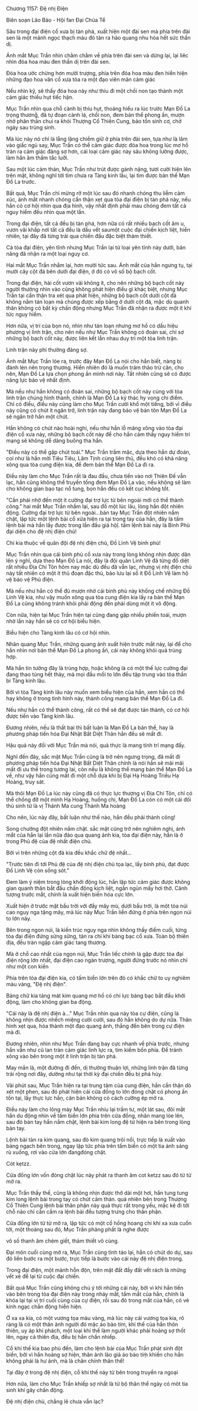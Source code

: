 




Chương 1157: Đệ nhị Điện


Biên soạn Lão Bảo - Hội fan Đại Chúa Tể

Sâu trong đại điện cổ xưa bị tàn phá, xuất hiện một đài sen mà phía trên đài sen là một mảnh ngọc thạch màu đỏ tản ra hào quang nhu hòa hết sức thần dị.

Ánh mắt Mục Trần nhìn chằm chằm về phía trên đài sen và dừng lại, lại liêc nhìn đóa hoa màu đen thần dị trên đài sen.

Đóa hoa ước chừng hơn mười trượng, phía trên đóa hoa màu đen hiển hiện những đạo hoa văn cổ xưa tỏa ra một đạo viên mãn cảm giác

Nếu nhìn kỹ, sẽ thấy đóa hoa này như thíu đi một chồi non tạo thành một cảm giác thiếu hụt tiếc hận.

Mục Trần nhìn qua chỗ cành bị thíu hụt, thoáng hiểu ra lúc trước Mạn Đồ La trọng thương̉́̀, đã tự đoạn cành lá, chồi non, đem bản thể phong ấn, mượn nhờ phân thân chui ra khỏi Thượng Cổ Thiên Cung, bảo tồn sinh cơ, chờ ngày sau trùng sinh.

Mà lúc này nó chỉ là lẳng lặng chiếm giữ ở phía trên đài sen, tựa như là lâm vào giấc ngủ say, Mục Trần có thể cảm giác được đóa hoa trong lúc mơ hồ tràn ra cảm giác đáng sợ hơn, cái loại cảm giác này sâu không lường được, làm hắn âm thầm tắc luỡi.

Sau một lúc cảm thán, Mục Trần như trút được gánh nặng, tươi cười hiện lên trên mặt, không nghĩ tới tìm chưa ra Tàng kinh lâu, lại tìm được bản thể Mạn Đồ La trước.

Bất quá, Mục Trần chỉ mừng rỡ một lúc sau đó nhanh chóng thu liễm cảm xúc, ánh mắt nhanh chóng cẩn thận xẹt qua tòa đại điện bị tàn phá này, nếu hắn có cơ hội nhìn qua địa hình, vậy nhất định phải mau chóng đem tất cả nguy hiểm đều nhìn qua một lần.

Trong đại điện, tất cả đều bị tàn phá, hơn nữa có rất nhiều bạch cốt âm u, vươn vãi khắp nơi tất cả đều là dấu vết saumột cuộc đại chiến kịch liệt, hiển nhiên, tại đây đã từng trải qua chiến đấu đặc biệt thảm thiết.

Cả tòa đại điện, yên tĩnh nhưng Mục Trần lại từ loại yên tĩnh này dưới, bản năng đã nhận ra một loại nguy cơ.

Hai mắt Mục Trần nhắm lại, hơn mười tức sau. Ánh mắt của hắn ngưng tụ, tại mười cây cột đá bên dưới đại điện, ở đó có vô số bộ bạch cốt.

Trong đại điện, hài cốt vươn vãi không ít, cho nên những bộ bạch cốt này người thường nhìn vào cũng không phát hiện điều gì khác biệt, nhưng Mục Trần tại cẩn thận tra xét qua phát hiện, những bộ bạch cốt dưới cột đá không nằm tán loạn mà chúng được xếp bằng ở dưới cột đá, mặc dù quanh thân không có bất kỳ chấn động nhưng Mục Trần đã nhận ra được một ít khí tức nguy hiểm.

Hơn nữa, vị trí của bọn nó, nhìn như tán loạn nhưng mơ hồ có dấu hiệu phương vị linh trận, cho nên nếu như Mục Trần không có đoán sai, chỉ sợ những bộ bạch cốt này, được liên kết lẫn nhau duy trì một tòa linh trận.

Linh trận này phi thường đáng sợ.

Ánh mắt Mục Trần lóe ra, trước đây Mạn Đồ La nói cho hắn biết, nàng bị đánh lén nên trọng thương. Hiển nhiên đó là muốn trảm thảo trừ căn, cho nên, Mạn Đồ La lựa chọn phong ấn mình nơi này. Tất nhiên cũng sẽ có được năng lực bảo vệ nhất định.

Mà nếu như hắn không có đoán sai, những bộ bạch cốt này cùng với tòa linh trận chúng hình thành́, chính là Mạn Đồ La ký thác hy vọng chi điểm. Chỉ có điều, điều này cũng làm cho Mục Trần cười khổ một tiếng, bởi vì điều này cũng có chút ít ngăn trở, linh trận này đang bảo vệ bản tôn Mạn Đồ La sẽ ngăn trở hắn một chút.

Hắn không có chút nào hoài nghi, nếu như hắn lỗ mãng xông vào tòa đại điện cổ xưa này, những bộ bạch cốt này để cho hắn cảm thấy nguy hiểm trí mạng sẽ không dễ dàng buông tha hắn.

"Điều này có thể gặp chút toái." Mục Trần trầm mặc, dựa theo hắn dự đoán, coi như là hắn mời Tiêu Tiêu, Lâm Tịnh cùng liên thủ, đều khó có khả năng xông qua tòa cung điện kia, để đem bản thể Mạn Đồ La đi ra.

Điều này làm cho Mục Trần rất là đau đầu, chưa tiến vào nơi Thiên Đế vẫn lạc, hắn cũng không thể ̉truyền tống đem Mạn Đồ La vào, nếu không sẽ làm cho không gian bạo tạc nổ tung, bọn hắn đều có kết cục không tốt.

"Cần phải nhờ đến một ít cường đại trợ lực từ bên ngoài mới có thể thành công." hai mắt Mục Trần nhắm lại, sau đố một lúc lâu, lòng hắn đột nhiên động. Cường đại trợ lực từ bên ngoài...bàn tay Mục Trần đột nhiên nắm chặt, lập tức một lệnh bài cổ xửa hiện ra tại trong tay của hắn, đây là tấm lệnh bài mà hắn lấy được trong lần đấu giá hộị̉́. tấm lệnh bài này là Binh Phù đại diện cho đệ nhị điện chủ!

Chi kia thuộc về quân đội đệ nhị điện chủ, Đồ Linh Vệ binh phù!

Mục Trần nhìn qua cái binh phù cổ xưa này trong lòng không nhịn được dân lên ý nghĩ, dựa theo Mạn Đồ La nói, đây là đội quân Linh Vệ đã từng đồ diệt rất nhiều Địa Chí Tôn hôm nay mặc dù đều đã vẫn lạc, nhưng vị nhị điện chủ này tất nhiên có một ít thủ đoạn đặc thù, bảo lưu lại số ít Đồ Linh Vệ làm hộ vệ bảo vệ Phủ điện.

Mà nếu như hắn có thể đủ mượn nhờ cái binh phù này khống chế những Đồ Linh Vệ kia, như vậy muốn xông qua tòa cung điện kia lấy ra bản thể Mạn Đồ La cũng không tránh khỏi phải động đến phải dùng một ít võ động.

Còn nữa, hiện tại Mục Trần hiện tại cũng đang gặp nhiều phiền toái, mượn nhờ lần này hắn sẽ có cơ hội biểu hiện.

Biểu hiện cho Tàng kinh lâu có cơ hội nhìn.

Nhãn quang Mục Trần, những quang ảnh xuất hiện trước mắt này, lại để cho hắn nhìn nơi bản thể Mạn Đồ La phong ấń, cái này không khỏi quá trùng hợp.

Mà hắn tin tưởng đây là trùng hợp, hoặc không là có một thế lực cường đại đang thao túng hết thảy, mà mọi đầu mối to lớn đều tập trung vào tòa thần bí Tàng kinh lâu.

Bởi vì tòa Tàng kinh lâu này muốn xem biểu hiện của hắn, xem hắn có thể hay không ở trong tình hình này, thành công mang bản thể Mạn Đồ La đi.

Nếu như hắn có thể thành công, rất có thể sẽ đạt được tán thành, có cơ hội được tiến vào Tàng kinh lâu.

Đương nhiên, nếu là thất bại thì bất luận là Mạn Đồ La bản thể, hay là phương pháp tiến hóa Đại Nhật Bất Diệt Thân hắn đều sẽ mất đi.

Hậu quả này đối với Mục Trần mà nói, quả thực là mang tính trí mạng đấy.

Nghĩ đến đây, sắc mặt Mục Trần cũng là trở nên ngưng trọng, đã mất đi phương pháp tiến hóa Đại Nhật Bất Diệt Thân chính là nói hắn sẽ mãi mãi mất đi ưu thế trong tương lai, còn nếu là không thể mang bản thể Mạn Đồ La về, như vậy hắn cũng mất đi một chỗ dựa khi bị Đại Hạ Hoàng Triều Hạ Hoàng, truy sát.

Mà thôi Mạn Đồ La lúc này cũng đã có thực lực thượng vị Địa Chí Tôn, chỉ có thể chống đỡ một mình Hạ Hoàng, huống chi, Mạn Đồ La còn có một cái đối thủ sinh tử là vị Thánh Ma cung Thánh Ma hoàng

Cho nên, lúc này đây, bất luận như thế nào, hắn đều phải thành công!

Song chưởng đột nhiên nắm chặt. sắc mặt cũng trở nên nghiêm nghị, ánh mắt của hắn lại lần nữa đảo qua quang ảnh kia, tòa đại điện này, hẳn là ở trong Phủ đệ của đệ nhất điện chủ.

Bởi vì trên những cột đá kia đều khắc chữ đệ nhất...

"Trước tiên đi tới Phủ đệ của đệ nhị điện chủ tọa lạc, lấy binh phù, đạt được Đồ Linh Vệ còn sống sót."

Đem làm ý niệm trong lòng khởi động lúc, hắn lập tức cảm giác được không gian quanh thân bắt đầu chấn động kịch liệt, ngắn ngủn mấy hơi thở. Cảnh tượng trước mắt, chính là xuất hiện biến hóa cực lớn.

Xuất hiện ở trước mặt bầu trời với đầy mây mù, dưới bầu trời, là một tòa núi cao nguy nga tậng mây, mà lúc này Mục Trần liền đứng ở phía trên ngọn núi to lớn này.

Bên trong ngon núi, là kiến trúc nguy nga nhìn không thấy điểm cuối, từng tòa đại điện đứng sừng sững, tản ra chi khí bàng bạc cổ xưa. Toàn bộ thiên địa, đều tràn ngập cảm giác tang thương.

Mà ở chỗ cao nhất của ngọn núi, Mục Trần liếc chính là gặp được tòa đại điện rộng lớn nhất, đại điện cao ngàn trượng, người đứng trước nó nhìn chỉ như một con kiến

Phía trên tòa đại điện kia, có tấm biển lớn trên đó có khắc chữ to uy nghiêm màu vàng, "Đệ nhị điện".

Bảng chữ kia tảng mát kim quang mơ hồ có chi lực bàng bạc bắt đầu khởi động, làm cho không gian ba động.

"Cái này là đệ nhị điện à..." Mục Trần nhìn qua này tòa cự điện, cũng là không nhịn được nhếch miệng cười cười, sau đó hắn không do dự nữa. Thân hình xẹt qua, hóa thành một đạo quang ảnh, thẳng đến bên trong cự điện mà đi.

Đương nhiên, nhìn như Mục Trần đang bay cực nhanh về phía trước, nhưng hắn vẫn như cũ lan tràn cảm giác linh lực ra, tìm kiếm bốn phía. Để tránh xông vào bên trong một ít linh trận bị tàn phá.

May mắn là, một đường đi đến, dị thường thuận lợi, những linh trận đã từng trải rộng nơi đây, dường như tại thời kỳ đại chiến đều bị phá hủy.

Vài phút sau, Mục Trần hiện ra tại trung tâm của cung điện, hắn cẩn thận dò xét một phen, sau đó phát hiện cái cửa đồng to lớn đóng chặt có phong ấn tồn tại, lấy thực lực hắṇ, căn bản không có cách cưỡng ép mở ra.

Điều này làm cho lông mày Mục Trần nhíu lại trầm tư, một lát sau, đôi mắt hắn du động nhìn về tấm biển lớn phía trên cửa đồng, nhãn mang lóe lên, sau đó bàn tay hắn nắm chặt, lệnh bài kim long đệ tử hiện ra bên trong lòng bàn tay.

Lệnh bài tản ra kim quang, sau đó kim quang trôi nổi, trực tiếp là xuất vào bảng ngạch bên trong, ngay lập tức phía trên tấm biển có một tia ánh sáng rủ xuống, rơi vào cửa lớn đangđóng chặt.

Cót kẹtzz.

Cửa đồng lớn vốn đóng chặt lúc này phát ra thanh âm cot ketzz sau đó từ từ mở ra.

Mục Trần thấy thế, cũng là không nhịn được thở dài một hơi, hắn tung tung kim long lệnh bài trong tay có chút cảm thán. quả nhiên bên trong Thượng Cổ Thiên Cung lệnh bài thân phận này quả thực rất trọng yếu, mặc kệ đi tới chỗ nào chỉ cần cầm ra lệnh bài đều tượng trưng cho thân phận.

Cửa đồng lớn từ từ mở ra, lập tức có một cổ hồng hoang chi khí xa xưa cuốn tới, một thoáng sau đó, Mục Trần phảng phất là nghe được

vô số thanh âm chém giết, thảm thiết vô cùng.

Đại môn cuối cùng mở ra, Mục Trần cũng tỉnh táo lại, hắn có chút do dự, sau đó liền bước ra một bước, trực tiếp là bước vào cái này đệ nhị điện trong.

Trong đại điện, một mảnh hỗn độn, trên mặt đất đầy đất vết rách là những vết xé để lại từ cuộc đại chiến.

Bất quá Mục Trần cũng không chú ý tới những cái này, bởi vì khi hắn tiến vào bên trong tòa đại điện này trong nháy mắt, tầm mắt của hắn, chính là khóa lại tại vị trí cuối cùng của cự điện, rồi sau đó trong mắt của hắn, có vẻ kinh ngạc chấn động hiển hiện.

Ở xa xa kia, có một vương tọa màu vàng, mà lúc này cái vương tọa kia, rõ ràng là có một thân ảnh người đó mặc áo bào tím, khí thế của hắn thôn thiên, uy áp khí phách, một loại khí thế làm người khác phải hoảng sợ thốt lên, ngay cả thiên địa, đều bị hắn chấn nhiếp.

Cổ khí thế kia bao phủ đến, làm cho lệnh bài của Mục Trần phát sinh đột biến, bởi vì hắn hoảng sợ hiện, thân ảnh lão giả áo bào tíṃ̀ khiến cho hắn không phải là hư ảnh, mà là chân chính thân thể!

Tại đây ở trong đệ nhị điện, cỗ khí thế này từ bên trong truyền ra ngoại

Hơn nữa, làm cho Mục Trần khiếp sợ nhất là từ bộ thân thể ngày có môt tia sinh khí gây chấn động.

Đệ nhị điện chủ, chẳng lẽ chưa vẫn lạc?




